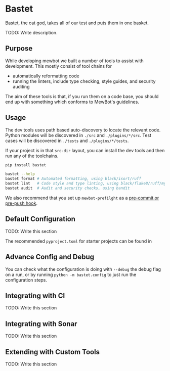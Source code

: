 <!--
SPDX-FileCopyrightText: 2023 Mewbot Developers <mewbot@quicksilver.london>

SPDX-License-Identifier: BSD-2-Clause
-->

# Bastet

Bastet, the cat god, takes all of our test and puts them in one basket.

TODO: Write description.

## Purpose

While developing mewbot we built a number of tools to assist with development.
This mostly consist of tool chains for

 - automatically reformatting code
 - running the linters, include type checking, style guides, and security auditing

The aim of these tools is that, if you run them on a code base, you should
end up with something which conforms to MewBot's guidelines.

## Usage

The dev tools uses path based auto-discovery to locate the relevant code.
Python modules will be discovered in `./src` and `./plugins/*/src`.
Test cases will be discovered in `./tests` and `./plugins/*/tests`.

If your project is in that `src-dir` layout, you can install the dev tools
and then run any of the toolchains.

```sh
pip install bastet

bastet --help
bastet format # Automated formatting, using black/isort/ruff
bastet lint   # Code style and type linting, using black/flake8/ruff/mypy/pylint
bastet audit  # Audit and security checks, using bandit
```

We also recommend that you set up `mewbot-prefilght` as a
[pre-commit or pre-push hook](https://git-scm.com/book/en/v2/Customizing-Git-Git-Hooks).

## Default Configuration

TODO: Write this section

The recommended `pyproject.toml` for starter projects can be found in

## Advance Config and Debug

You can check what the configuration is doing with `--debug` the debug flag on
a run, or by running `python -m bastet.config` to just run the configuration steps.

## Integrating with CI

TODO: Write this section

## Integrating with Sonar

TODO: Write this section

## Extending with Custom Tools

TODO: Write this section
